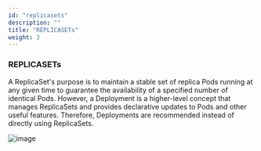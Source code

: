 ```yaml
---
id: "replicasets"
description: ""
title: "REPLICASETs"
weight: 3
---
```


### REPLICASETs

A ReplicaSet's purpose is to maintain a stable set of replica Pods running at any given time to guarantee the availability of a specified number of identical Pods. However, a Deployment is a higher-level concept that manages ReplicaSets and provides declarative updates to Pods and other useful features. Therefore, Deployments are recommended instead of directly using ReplicaSets.

![image](replicaset.gif)
